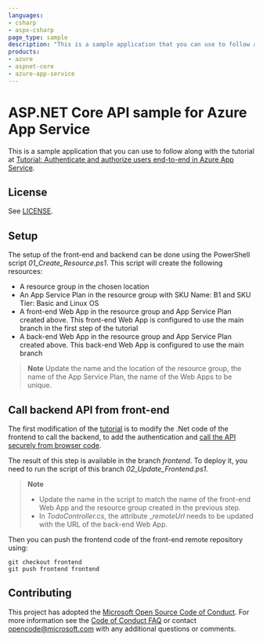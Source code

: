 ```yaml
---
languages:
- csharp
- aspx-csharp
page_type: sample
description: "This is a sample application that you can use to follow along with the Run a RESTful API with CORS in Azure App Service tutorial."
products:
- azure
- aspnet-core
- azure-app-service
---
```


# ASP.NET Core API sample for Azure App Service

This is a sample application that you can use to follow along with the tutorial at [Tutorial: Authenticate and authorize users end-to-end in Azure App Service](https://docs.microsoft.com/en-us/azure/app-service/tutorial-auth-aad?pivots=platform-windows).

## License

See [LICENSE](https://github.com/Azure-Samples/dotnet-core-api/blob/master/LICENSE.md).

## Setup
The setup of the front-end and backend can be done using the PowerShell script _01_Create_Resource.ps1_. This script will create the following resources:
- A resource group in the chosen location
- An App Service Plan in the resource group with SKU Name: B1 and SKU Tier: Basic and Linux OS
- A front-end Web App in the resource group and App Service Plan created above. This front-end Web App is configured to use the main branch in the first step of the tutorial
- A back-end Web App in the resource group and App Service Plan created above. This back-end Web App is configured to use the main branch
>**Note**
>Update the name and the location of the resource group, the name of the App Service Plan, the name of the Web Apps to be unique.

## Call backend API from front-end
The first modification of the [tutorial](https://docs.microsoft.com/en-us/azure/app-service/tutorial-auth-aad?pivots=platform-windows#call-back-end-api-from-front-end) is to modify the .Net code of the frontend to call the backend, to add the authentication and [call the API securely from browser code](https://docs.microsoft.com/en-us/azure/app-service/tutorial-auth-aad?pivots=platform-windows#call-api-securely-from-browser-code).

The result of this step is available in the branch _frontend_. To deploy it, you need to run the script of this branch _02_Update_Frontend.ps1_.

>**Note**
>* Update the name in the script to match the name of the front-end Web App and the resource group created in the previous step.
>* In _TodoController.cs_, the attribute __remoteUrl_ needs to be updated with the URL of the back-end Web App.

Then you can push the frontend code of the front-end remote repository using:
```
git checkout frontend
git push frontend frontend
```

## Contributing

This project has adopted the [Microsoft Open Source Code of Conduct](https://opensource.microsoft.com/codeofconduct/). For more information see the [Code of Conduct FAQ](https://opensource.microsoft.com/codeofconduct/faq/) or contact [opencode@microsoft.com](mailto:opencode@microsoft.com) with any additional questions or comments.
